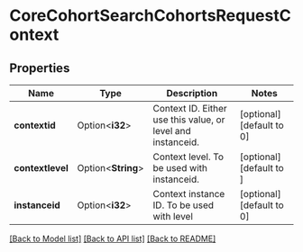 # CoreCohortSearchCohortsRequestContext

## Properties

Name | Type | Description | Notes
------------ | ------------- | ------------- | -------------
**contextid** | Option<**i32**> | Context ID. Either use this value, or level and instanceid. | [optional][default to 0]
**contextlevel** | Option<**String**> | Context level. To be used with instanceid. | [optional][default to ]
**instanceid** | Option<**i32**> | Context instance ID. To be used with level | [optional][default to 0]

[[Back to Model list]](../README.md#documentation-for-models) [[Back to API list]](../README.md#documentation-for-api-endpoints) [[Back to README]](../README.md)


